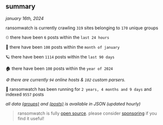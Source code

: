 
## summary
_january 16th, 2024_

ransomwatch is currently crawling `319` sites belonging to `170` unique groups

⏲ there have been `6` posts within the `last 24 hours`

🦈 there have been `100` posts within the `month of january`

🪐 there have been `1114` posts within the `last 90 days`

🏚 there have been `100` posts within the `year of 2024`

_⚙️ there are currently `94` online hosts & `102` custom parsers._

🦕 ransomwatch has been running for `2 years, 4 months and 9 days` and indexed `9557` posts

_all data  [(groups)](http://ransomwhat.telemetry.ltd/groups) and [(posts)](http://ransomwhat.telemetry.ltd/posts) is available in JSON (updated hourly)_

> ransomwatch is fully [open source](https://github.com/joshhighet/ransomwatch#ransomwatch--). please consider [sponsoring](https://github.com/sponsors/joshhighet) if you find it useful!

